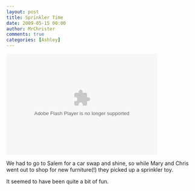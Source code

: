 ```yaml
---
layout: post
title: Sprinkler Time
date: 2009-05-15 00:00
author: MrChrister
comments: true
categories: [Ashley]
---
```

<embed height="267" width="400" pluginspage="http://www.macromedia.com/go/getflashplayer" flashvars="host=picasaweb.google.com&amp;hl=en_US&amp;feat=flashalbum&amp;RGB=0x000000&amp;feed=http%3A%2F%2Fpicasaweb.google.com%2Fdata%2Ffeed%2Fapi%2Fuser%2Fwyseguys%2Falbumid%2F5339993707036405857%3Falt%3Drss%26kind%3Dphoto%26authkey%3DGv1sRgCPLmj_6L6paRrQE%26hl%3Den_US" src="http://picasaweb.google.com/s/c/bin/slideshow.swf" type="application/x-shockwave-flash" />
<p>We had to go to Salem for a car swap and shine, so while Mary and Chris went out to shop for new furniture(!) they picked up a sprinkler toy.</p>
<p>It seemed to have been quite a bit of fun.</p>
